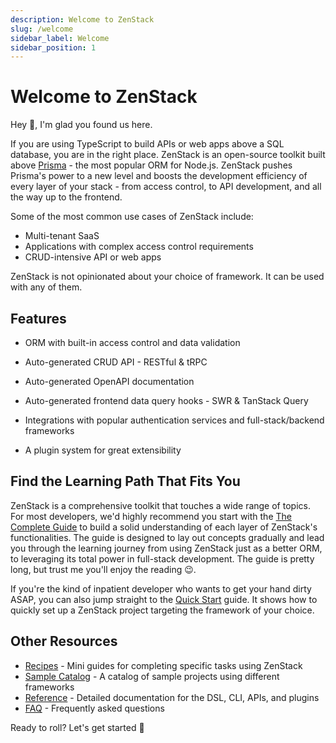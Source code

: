 ```yaml
---
description: Welcome to ZenStack
slug: /welcome
sidebar_label: Welcome
sidebar_position: 1
---
```


# Welcome to ZenStack

Hey 👋, I'm glad you found us here.

If you are using TypeScript to build APIs or web apps above a SQL database, you are in the right place. ZenStack is an open-source toolkit built above [Prisma](https://prisma.io) - the most popular ORM for Node.js. ZenStack pushes Prisma's power to a new level and boosts the development efficiency of every layer of your stack - from access control, to API development, and all the way up to the frontend.

Some of the most common use cases of ZenStack include:
- Multi-tenant SaaS
- Applications with complex access control requirements
- CRUD-intensive API or web apps

ZenStack is not opinionated about your choice of framework. It can be used with any of them.

## Features

- ORM with built-in access control and data validation

- Auto-generated CRUD API - RESTful & tRPC

- Auto-generated OpenAPI documentation

- Auto-generated frontend data query hooks - SWR & TanStack Query

- Integrations with popular authentication services and full-stack/backend frameworks

- A plugin system for great extensibility

## Find the Learning Path That Fits You

ZenStack is a comprehensive toolkit that touches a wide range of topics. For most developers, we'd highly recommend you start with the [The Complete Guide](./the-complete-guide) to build a solid understanding of each layer of ZenStack's functionalities. The guide is designed to lay out concepts gradually and lead you through the learning journey from using ZenStack just as a better ORM, to leveraging its total power in full-stack development. The guide is pretty long, but trust me you'll enjoy the reading 😉.

If you're the kind of inpatient developer who wants to get your hand dirty ASAP, you can also jump straight to the [Quick Start](./category/quick-start) guide. It shows how to quickly set up a ZenStack project targeting the framework of your choice.

<!-- It explains how to use the CLI to quickly scaffold a ZenStack project targeting the framework of your choice. -->

## Other Resources

- [Recipes](./category/recipes/) - Mini guides for completing specific tasks using ZenStack
- [Sample Catalog](./sample-catalog) - A catalog of sample projects using different frameworks
- [Reference](./category/reference/) - Detailed documentation for the DSL, CLI, APIs, and plugins
- [FAQ](./faq) - Frequently asked questions
  
Ready to roll? Let's get started 🚀